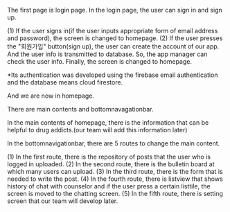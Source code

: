 The first page is login page.
In the login page, the user can sign in and sign up.

(1) If the user signs in(if the user inputs appropriate form of email address and password), the screen is changed to homepage.
(2) If the user presses the "회원가입" button(sign up), the user can create the account of our app.
And the user info is transmitted to database.
So, the app manager can check the user info.
Finally, the screen is changed to homepage.

*Its authentication was developed using the firebase email authentication and the database means cloud firestore.

And we are now in homepage.

There are main contents and bottomnavagationbar.

In the main contents of homepage, there is the information that can be helpful to drug addicts.(our team will add this information later)

In the bottomnavigationbar, there are 5 routes to change the main content.

(1) In the first route, there is the repository of posts that the user who is logged in uploaded.
(2) In the second route, there is the bulletin board at which many users can upload.
(3) In the third route, there is the form that is needed to write the post.
(4) In the fourth route, there is listview that shows history of chat with counselor and if the user press a certain listtile, the screen is moved to the chatting screen.
(5) In the fifth route, there is setting screen that our team will develop later.

